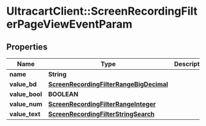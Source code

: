 # UltracartClient::ScreenRecordingFilterPageViewEventParam

## Properties
Name | Type | Description | Notes
------------ | ------------- | ------------- | -------------
**name** | **String** |  | [optional] 
**value_bd** | [**ScreenRecordingFilterRangeBigDecimal**](ScreenRecordingFilterRangeBigDecimal.md) |  | [optional] 
**value_bool** | **BOOLEAN** |  | [optional] 
**value_num** | [**ScreenRecordingFilterRangeInteger**](ScreenRecordingFilterRangeInteger.md) |  | [optional] 
**value_text** | [**ScreenRecordingFilterStringSearch**](ScreenRecordingFilterStringSearch.md) |  | [optional] 


